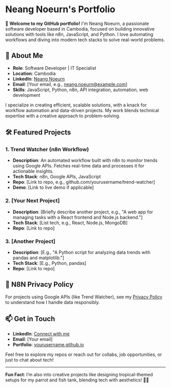 # Neang Noeurn's Portfolio

👋 **Welcome to my GitHub portfolio!** I'm Neang Noeurn, a passionate software developer based in Cambodia, focused on building innovative solutions with tools like n8n, JavaScript, and Python. I love automating workflows and diving into modern tech stacks to solve real-world problems.

## 🚀 About Me
- **Role**: Software Developer | IT Specialist
- **Location**: Cambodia
- **LinkedIn**: [Neang Noeurn](https://www.linkedin.com/in/neang-noeurn-040743b5/)
- **Email**: [Your email, e.g., neang.noeurn@example.com]
- **Skills**: JavaScript, Python, n8n, API integration, automation, web development

I specialize in creating efficient, scalable solutions, with a knack for workflow automation and data-driven projects. My work blends technical expertise with a creative approach to problem-solving.

## 🛠️ Featured Projects
### 1. Trend Watcher (n8n Workflow)
- **Description**: An automated workflow built with n8n to monitor trends using Google APIs. Fetches real-time data and processes it for actionable insights.
- **Tech Stack**: n8n, Google APIs, JavaScript
- **Repo**: [Link to repo, e.g., github.com/yourusername/trend-watcher]
- **Demo**: [Link to live demo if applicable]

### 2. [Your Next Project]
- **Description**: [Briefly describe another project, e.g., "A web app for managing tasks with a React frontend and Node.js backend."]
- **Tech Stack**: [List tech, e.g., React, Node.js, MongoDB]
- **Repo**: [Link to repo]

### 3. [Another Project]
- **Description**: [E.g., "A Python script for analyzing data trends with pandas and matplotlib."]
- **Tech Stack**: [E.g., Python, pandas]
- **Repo**: [Link to repo]

## 📜 N8N Privacy Policy
For projects using Google APIs (like Trend Watcher), see my [Privacy Policy](/n8n-privacy.html) to understand how I handle data responsibly.

## 📫 Get in Touch
- **LinkedIn**: [Connect with me](https://www.linkedin.com/in/neang-noeurn-040743b5/)
- **Email**: [Your email]
- **Portfolio**: [yourusername.github.io](https://yourusername.github.io)

Feel free to explore my repos or reach out for collabs, job opportunities, or just to chat about tech!

---

**Fun Fact**: I’m also into creative projects like designing tropical-themed setups for my parrot and fish tank, blending tech with aesthetics! 🦜🐠
